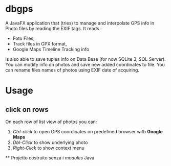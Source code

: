 # dbgps
A JavaFX application that (tries) to manage and interpolate GPS info in Photo files by reading the EXIF tags. It reads :

- Foto Files, 
- Track files in GPX format, 
- Google Maps Timeline Tracking info

is also able to save tuples info on Data Base (for now SQLite 3, SQL Server). You can modify info on photos and save new added coordinates to file. You can rename files names of photos using EXIF date of acquiring.


# Usage
## click on rows
On each row of list view of photos you can:

1. *Ctrl-click* to open GPS coordinates on predefined browser with **Google Maps**
2. *Dbl-Click* to show underlying photo
3. *Right-Click* to show context menu  

** Projetto costruito senza i _modules_ Java